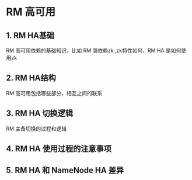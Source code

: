 # RM 高可用

## 1. RM HA基础

RM 高可用依赖的基础知识，比如 RM 强依赖zk ,zk特性如何，RM HA 是如何使用zk

## 2. RM HA结构  

RM 高可用包括哪些部分，相互之间的联系

## 3. RM HA 切换逻辑

RM 主备切换的过程和逻辑

## 4. RM HA 使用过程的注意事项


## 5. RM HA 和 NameNode HA 差异
